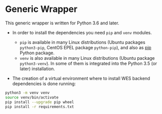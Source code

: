 # Generic Wrapper

This generic wrapper is written for Python 3.6 and later.

* In order to install the dependencies you need `pip` and `venv` modules.
	- `pip` is available in many Linux distributions (Ubuntu packages `python3-pip`, CentOS EPEL package `python-pip`), 
	and also as [pip](https://pip.pypa.io/en/stable/) Python package.
	- `venv` is also available in many Linux distributions (Ubuntu package `python3-venv`). In some of them is 
	integrated into the Python 3.5 (or later) installation.

* The creation of a virtual environment where to install WES backend dependencies is done running:
  
```bash
python3 -m venv venv
source venv/bin/activate
pip install --upgrade pip wheel
pip install -r requirements.txt
```